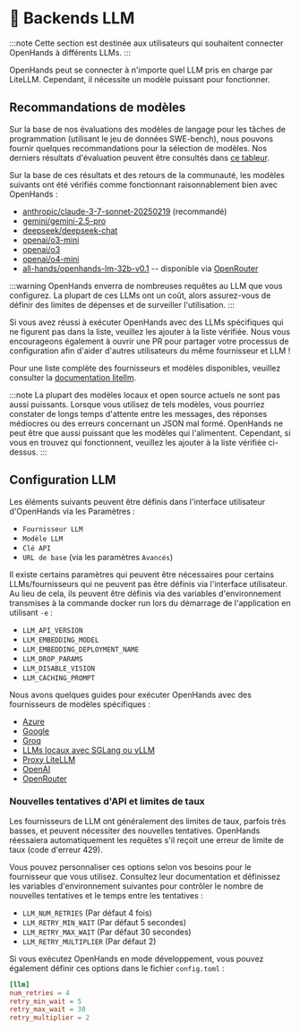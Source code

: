 # 🤖 Backends LLM

:::note
Cette section est destinée aux utilisateurs qui souhaitent connecter OpenHands à différents LLMs.
:::

OpenHands peut se connecter à n'importe quel LLM pris en charge par LiteLLM. Cependant, il nécessite un modèle puissant pour fonctionner.

## Recommandations de modèles

Sur la base de nos évaluations des modèles de langage pour les tâches de programmation (utilisant le jeu de données SWE-bench), nous pouvons fournir quelques
recommandations pour la sélection de modèles. Nos derniers résultats d'évaluation peuvent être consultés dans [ce tableur](https://docs.google.com/spreadsheets/d/1wOUdFCMyY6Nt0AIqF705KN4JKOWgeI4wUGUP60krXXs/edit?gid=0).

Sur la base de ces résultats et des retours de la communauté, les modèles suivants ont été vérifiés comme fonctionnant raisonnablement bien avec OpenHands :

- [anthropic/claude-3-7-sonnet-20250219](https://www.anthropic.com/api) (recommandé)
- [gemini/gemini-2.5-pro](https://blog.google/technology/google-deepmind/gemini-model-thinking-updates-march-2025/)
- [deepseek/deepseek-chat](https://api-docs.deepseek.com/)
- [openai/o3-mini](https://openai.com/index/openai-o3-mini/)
- [openai/o3](https://openai.com/index/introducing-o3-and-o4-mini/)
- [openai/o4-mini](https://openai.com/index/introducing-o3-and-o4-mini/)
- [all-hands/openhands-lm-32b-v0.1](https://www.all-hands.dev/blog/introducing-openhands-lm-32b----a-strong-open-coding-agent-model) -- disponible via [OpenRouter](https://openrouter.ai/all-hands/openhands-lm-32b-v0.1)


:::warning
OpenHands enverra de nombreuses requêtes au LLM que vous configurez. La plupart de ces LLMs ont un coût, alors assurez-vous de définir des limites de dépenses et de surveiller l'utilisation.
:::

Si vous avez réussi à exécuter OpenHands avec des LLMs spécifiques qui ne figurent pas dans la liste, veuillez les ajouter à la liste vérifiée. Nous
vous encourageons également à ouvrir une PR pour partager votre processus de configuration afin d'aider d'autres utilisateurs du même fournisseur et LLM !

Pour une liste complète des fournisseurs et modèles disponibles, veuillez consulter la
[documentation litellm](https://docs.litellm.ai/docs/providers).

:::note
La plupart des modèles locaux et open source actuels ne sont pas aussi puissants. Lorsque vous utilisez de tels modèles, vous pourriez constater de longs
temps d'attente entre les messages, des réponses médiocres ou des erreurs concernant un JSON mal formé. OpenHands ne peut être que aussi puissant que les
modèles qui l'alimentent. Cependant, si vous en trouvez qui fonctionnent, veuillez les ajouter à la liste vérifiée ci-dessus.
:::

## Configuration LLM

Les éléments suivants peuvent être définis dans l'interface utilisateur d'OpenHands via les Paramètres :

- `Fournisseur LLM`
- `Modèle LLM`
- `Clé API`
- `URL de base` (via les paramètres `Avancés`)

Il existe certains paramètres qui peuvent être nécessaires pour certains LLMs/fournisseurs qui ne peuvent pas être définis via l'interface utilisateur. Au lieu de cela, ils
peuvent être définis via des variables d'environnement transmises à la commande docker run lors du démarrage de l'application
en utilisant `-e` :

- `LLM_API_VERSION`
- `LLM_EMBEDDING_MODEL`
- `LLM_EMBEDDING_DEPLOYMENT_NAME`
- `LLM_DROP_PARAMS`
- `LLM_DISABLE_VISION`
- `LLM_CACHING_PROMPT`

Nous avons quelques guides pour exécuter OpenHands avec des fournisseurs de modèles spécifiques :

- [Azure](llms/azure-llms)
- [Google](llms/google-llms)
- [Groq](llms/groq)
- [LLMs locaux avec SGLang ou vLLM](llms/../local-llms.md)
- [Proxy LiteLLM](llms/litellm-proxy)
- [OpenAI](llms/openai-llms)
- [OpenRouter](llms/openrouter)

### Nouvelles tentatives d'API et limites de taux

Les fournisseurs de LLM ont généralement des limites de taux, parfois très basses, et peuvent nécessiter des nouvelles tentatives. OpenHands réessaiera automatiquement
les requêtes s'il reçoit une erreur de limite de taux (code d'erreur 429).

Vous pouvez personnaliser ces options selon vos besoins pour le fournisseur que vous utilisez. Consultez leur documentation et définissez les
variables d'environnement suivantes pour contrôler le nombre de nouvelles tentatives et le temps entre les tentatives :

- `LLM_NUM_RETRIES` (Par défaut 4 fois)
- `LLM_RETRY_MIN_WAIT` (Par défaut 5 secondes)
- `LLM_RETRY_MAX_WAIT` (Par défaut 30 secondes)
- `LLM_RETRY_MULTIPLIER` (Par défaut 2)

Si vous exécutez OpenHands en mode développement, vous pouvez également définir ces options dans le fichier `config.toml` :

```toml
[llm]
num_retries = 4
retry_min_wait = 5
retry_max_wait = 30
retry_multiplier = 2
```
